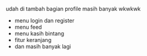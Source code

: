 udah di tambah bagian profile masih banyak wkwkwk
- menu login dan register
- menu feed
- menu kasih bintang
- fitur keranjang
- dan masih banyak lagi 

